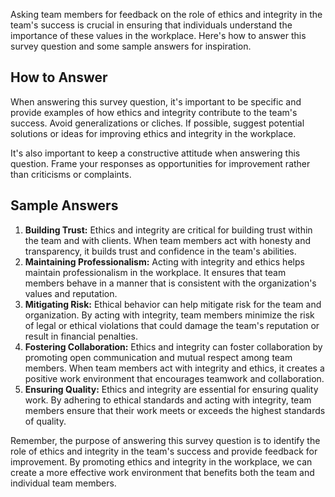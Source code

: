 

Asking team members for feedback on the role of ethics and integrity in the team's success is crucial in ensuring that individuals understand the importance of these values in the workplace. Here's how to answer this survey question and some sample answers for inspiration.

How to Answer
-------------

When answering this survey question, it's important to be specific and provide examples of how ethics and integrity contribute to the team's success. Avoid generalizations or cliches. If possible, suggest potential solutions or ideas for improving ethics and integrity in the workplace.

It's also important to keep a constructive attitude when answering this question. Frame your responses as opportunities for improvement rather than criticisms or complaints.

Sample Answers
--------------

1. **Building Trust:** Ethics and integrity are critical for building trust within the team and with clients. When team members act with honesty and transparency, it builds trust and confidence in the team's abilities.
2. **Maintaining Professionalism:** Acting with integrity and ethics helps maintain professionalism in the workplace. It ensures that team members behave in a manner that is consistent with the organization's values and reputation.
3. **Mitigating Risk:** Ethical behavior can help mitigate risk for the team and organization. By acting with integrity, team members minimize the risk of legal or ethical violations that could damage the team's reputation or result in financial penalties.
4. **Fostering Collaboration:** Ethics and integrity can foster collaboration by promoting open communication and mutual respect among team members. When team members act with integrity and ethics, it creates a positive work environment that encourages teamwork and collaboration.
5. **Ensuring Quality:** Ethics and integrity are essential for ensuring quality work. By adhering to ethical standards and acting with integrity, team members ensure that their work meets or exceeds the highest standards of quality.

Remember, the purpose of answering this survey question is to identify the role of ethics and integrity in the team's success and provide feedback for improvement. By promoting ethics and integrity in the workplace, we can create a more effective work environment that benefits both the team and individual team members.
